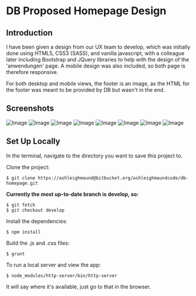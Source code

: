 DB Proposed Homepage Design
===========================

Introduction
------------

I have been given a design from our UX team to develop, which was initially done using HTML5, CSS3 (SASS), and
vanilla javascript, with a colleague later including Bootstrap and JQuery libraries to help with the design of
the 'anwendungen' page. A mobile design was also included, so both page is therefore responsive.

For both desktop and mobile views, the footer is an image, as the HTML for the footer was meant to be provided by DB
but wasn't in the end.

Screenshots
-----------

![Image](https://bytebucket.org/ashleighmaundcode/db-homepage/raw/43bd9dba7fa065e8f1b2ac17b1ddedadb93c57af/src/screenshots/db-home-1.PNG)
![Image](https://bytebucket.org/ashleighmaundcode/db-homepage/raw/43bd9dba7fa065e8f1b2ac17b1ddedadb93c57af/src/screenshots/db-home-2.PNG)
![Image](https://bytebucket.org/ashleighmaundcode/db-homepage/raw/43bd9dba7fa065e8f1b2ac17b1ddedadb93c57af/src/screenshots/db-home-3.PNG)
![Image](https://bytebucket.org/ashleighmaundcode/db-homepage/raw/43bd9dba7fa065e8f1b2ac17b1ddedadb93c57af/src/screenshots/db-home-4.PNG)
![Image](https://bytebucket.org/ashleighmaundcode/db-homepage/raw/43bd9dba7fa065e8f1b2ac17b1ddedadb93c57af/src/screenshots/db-home-5.PNG)
![Image](https://bytebucket.org/ashleighmaundcode/db-homepage/raw/43bd9dba7fa065e8f1b2ac17b1ddedadb93c57af/src/screenshots/db-home-6.PNG)
![Image](https://bytebucket.org/ashleighmaundcode/db-homepage/raw/43bd9dba7fa065e8f1b2ac17b1ddedadb93c57af/src/screenshots/db-home-7.PNG)
![Image](https://bytebucket.org/ashleighmaundcode/db-homepage/raw/43bd9dba7fa065e8f1b2ac17b1ddedadb93c57af/src/screenshots/db-footer.PNG)

Set Up Locally
--------------

In the terminal, navigate to the directory you want to save this project to.

Clone the project:

```
$ git clone https://ashleighmaund@bitbucket.org/ashleighmaundcode/db-homepage.git
```

**Currently the most up-to-date branch is develop, so:**

```
$ git fetch
$ git checkout develop
```

Install the dependencies:

```
$ npm install
```

Build the .js and .css files:

```
$ grunt
```

To run a local server and view the app:

```
$ node_modules/http-server/bin/http-server
```

It will say where it's available, just go to that in the browser.